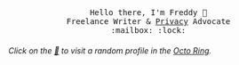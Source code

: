 <p align='center'>
<samp>
  Hello there, I'm Freddy 👋<br>
  Freelance Writer & <a href="https://privacyguides.org/">Privacy</a> Advocate <br>
  :mailbox: 
  :lock: 
</samp>
</p>

###### Click on the [🐙](https://octo-ring.com/p/splitbrain/random) to visit a random profile in the [Octo Ring](https://octo-ring.com/).

